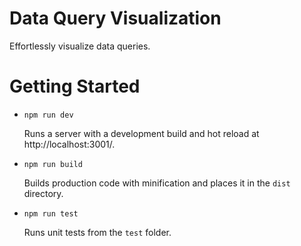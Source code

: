 # Data Query Visualization

Effortlessly visualize data queries.

# Getting Started

*   `npm run dev`

    Runs a server with a development build and hot reload at http://localhost:3001/.

*   `npm run build`

    Builds production code with minification and places it in the `dist` directory.

*   `npm run test`

    Runs unit tests from the `test` folder.
